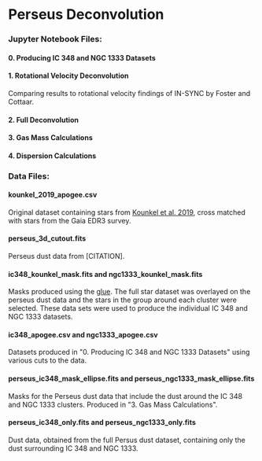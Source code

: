 # Perseus Deconvolution

### Jupyter Notebook Files:

#### 0. Producing IC 348 and NGC 1333 Datasets

#### 1. Rotational Velocity Deconvolution
Comparing results to rotational velocity findings of IN-SYNC by Foster and Cottaar.

#### 2. Full Deconvolution

#### 3. Gas Mass Calculations

#### 4. Dispersion Calculations

### Data Files:

#### kounkel_2019_apogee.csv
Original dataset containing stars from [Kounkel et al. 2019](https://ui.adsabs.harvard.edu/abs/2019AJ....157..196K/abstract), cross matched with stars from the Gaia EDR3 survey.

#### perseus_3d_cutout.fits
Perseus dust data from [CITATION].

#### ic348_kounkel_mask.fits and ngc1333_kounkel_mask.fits
Masks produced using the [glue](). The full star dataset was overlayed on the perseus dust data and the stars in the group around each cluster were selected.
These data sets were used to produce the individual IC 348 and NGC 1333 datasets.

#### ic348_apogee.csv and ngc1333_apogee.csv
Datasets produced in "0. Producing IC 348 and NGC 1333 Datasets" using various cuts to the data.

#### perseus_ic348_mask_ellipse.fits and perseus_ngc1333_mask_ellipse.fits
Masks for the Perseus dust data that include the dust around the IC 348 and NGC 1333 clusters. Produced in "3. Gas Mass Calculations".

#### perseus_ic348_only.fits and perseus_ngc1333_only.fits
Dust data, obtained from the full Persus dust dataset, containing only the dust surrounding IC 348 and NGC 1333.